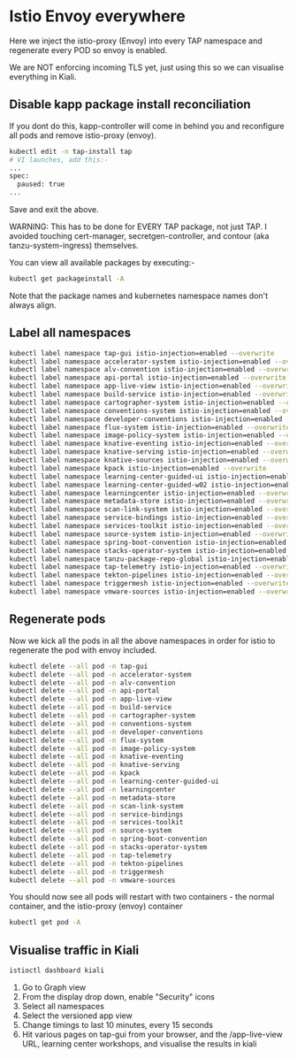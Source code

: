 # Istio Envoy everywhere

Here we inject the istio-proxy (Envoy) into every TAP namespace and regenerate every POD so envoy is enabled.

We are NOT enforcing incoming TLS yet, just using this so we can visualise everything in Kiali.

## Disable kapp package install reconciliation

If you dont do this, kapp-controller will come in behind you and reconfigure all pods and remove istio-proxy (envoy).

```sh
kubectl edit -n tap-install tap
# VI launches, add this:-
...
spec:
  paused: true
...
```
Save and exit the above.

WARNING: This has to be done for EVERY TAP package, not just TAP. I avoided touching cert-manager, 
secretgen-controller, and contour (aka tanzu-system-ingress) themselves.

You can view all available packages by executing:-

```sh
kubectl get packageinstall -A
```

Note that the package names and kubernetes namespace names don't always align.

## Label all namespaces

```sh
kubectl label namespace tap-gui istio-injection=enabled --overwrite
kubectl label namespace accelerator-system istio-injection=enabled --overwrite
kubectl label namespace alv-convention istio-injection=enabled --overwrite
kubectl label namespace api-portal istio-injection=enabled --overwrite
kubectl label namespace app-live-view istio-injection=enabled --overwrite
kubectl label namespace build-service istio-injection=enabled --overwrite
kubectl label namespace cartographer-system istio-injection=enabled --overwrite
kubectl label namespace conventions-system istio-injection=enabled --overwrite
kubectl label namespace developer-conventions istio-injection=enabled --overwrite
kubectl label namespace flux-system istio-injection=enabled --overwrite
kubectl label namespace image-policy-system istio-injection=enabled --overwrite
kubectl label namespace knative-eventing istio-injection=enabled --overwrite
kubectl label namespace knative-serving istio-injection=enabled --overwrite
kubectl label namespace knative-sources istio-injection=enabled --overwrite
kubectl label namespace kpack istio-injection=enabled --overwrite
kubectl label namespace learning-center-guided-ui istio-injection=enabled --overwrite
kubectl label namespace learning-center-guided-w02 istio-injection=enabled --overwrite
kubectl label namespace learningcenter istio-injection=enabled --overwrite
kubectl label namespace metadata-store istio-injection=enabled --overwrite
kubectl label namespace scan-link-system istio-injection=enabled --overwrite
kubectl label namespace service-bindings istio-injection=enabled --overwrite
kubectl label namespace services-toolkit istio-injection=enabled --overwrite
kubectl label namespace source-system istio-injection=enabled --overwrite
kubectl label namespace spring-boot-convention istio-injection=enabled --overwrite
kubectl label namespace stacks-operator-system istio-injection=enabled --overwrite
kubectl label namespace tanzu-package-repo-global istio-injection=enabled --overwrite
kubectl label namespace tap-telemetry istio-injection=enabled --overwrite
kubectl label namespace tekton-pipelines istio-injection=enabled --overwrite
kubectl label namespace triggermesh istio-injection=enabled --overwrite
kubectl label namespace vmware-sources istio-injection=enabled --overwrite
```

## Regenerate pods

Now we kick all the pods in all the above namespaces in order for istio to regenerate the pod with envoy included.

```sh
kubectl delete --all pod -n tap-gui
kubectl delete --all pod -n accelerator-system
kubectl delete --all pod -n alv-convention
kubectl delete --all pod -n api-portal
kubectl delete --all pod -n app-live-view
kubectl delete --all pod -n build-service
kubectl delete --all pod -n cartographer-system
kubectl delete --all pod -n conventions-system
kubectl delete --all pod -n developer-conventions
kubectl delete --all pod -n flux-system
kubectl delete --all pod -n image-policy-system
kubectl delete --all pod -n knative-eventing
kubectl delete --all pod -n knative-serving
kubectl delete --all pod -n kpack
kubectl delete --all pod -n learning-center-guided-ui
kubectl delete --all pod -n learningcenter
kubectl delete --all pod -n metadata-store
kubectl delete --all pod -n scan-link-system
kubectl delete --all pod -n service-bindings
kubectl delete --all pod -n services-toolkit
kubectl delete --all pod -n source-system
kubectl delete --all pod -n spring-boot-convention
kubectl delete --all pod -n stacks-operator-system
kubectl delete --all pod -n tap-telemetry
kubectl delete --all pod -n tekton-pipelines
kubectl delete --all pod -n triggermesh
kubectl delete --all pod -n vmware-sources
```

You should now see all pods will restart with two containers - the normal container, and the istio-proxy (envoy) container

```sh
kubectl get pod -A
```

## Visualise traffic in Kiali

```sh
istioctl dashboard kiali
```

1. Go to Graph view
1. From the display drop down, enable "Security" icons
1. Select all namespaces
1. Select the versioned app view
1. Change timings to last 10 minutes, every 15 seconds
1. Hit various pages on tap-gui from your browser, and the /app-live-view URL, learning center workshops, and visualise the results in kiali
